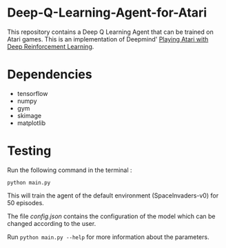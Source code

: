# Deep-Q-Learning-Agent-for-Atari
  This repository contains a Deep Q Learning Agent that can be trained on Atari games. This is an implementation of Deepmind' [Playing Atari with Deep Reinforcement Learning](https://arxiv.org/pdf/1312.5602.pdf).
  
# Dependencies
+ tensorflow
+ numpy
+ gym
+ skimage
+ matplotlib

# Testing
Run the following command in the terminal : 

`python main.py`

This will train the agent of the default environment (SpaceInvaders-v0) for 50 episodes.

The file *config.json* contains the configuration of the model which can be changed according to the user.

Run `python main.py --help` for more information about the parameters.
